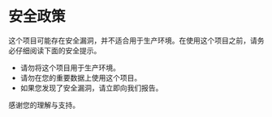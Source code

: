 # 安全政策

这个项目可能存在安全漏洞，并不适合用于生产环境。在使用这个项目之前，请务必仔细阅读下面的安全提示。

- 请勿将这个项目用于生产环境。
- 请勿在您的重要数据上使用这个项目。
- 如果您发现了安全漏洞，请立即向我们报告。

感谢您的理解与支持。
